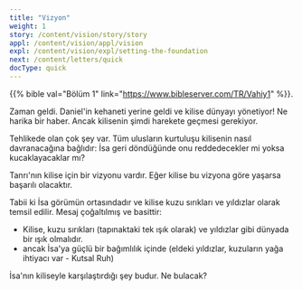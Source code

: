 ```yaml
---
title: "Vizyon"
weight: 1
story: /content/vision/story/story
appl: /content/vision/appl/vision
expl: /content/vision/expl/setting-the-foundation
next: /content/letters/quick
docType: quick
---
```



{{% bible val="Bölüm 1" link="https://www.bibleserver.com/TR/Vahiy1" %}}.

Zaman geldi. Daniel'in kehaneti yerine geldi ve kilise dünyayı yönetiyor! Ne harika bir haber. Ancak kilisenin şimdi harekete geçmesi gerekiyor.

Tehlikede olan çok şey var. Tüm ulusların kurtuluşu kilisenin nasıl davranacağına bağlıdır: İsa geri döndüğünde onu reddedecekler mi yoksa kucaklayacaklar mı?

Tanrı'nın kilise için bir vizyonu vardır. Eğer kilise bu vizyona göre yaşarsa başarılı olacaktır.

Tabii ki İsa görümün ortasındadır ve kilise kuzu sırıkları ve yıldızlar olarak temsil edilir. Mesaj çoğaltılmış ve basittir:
- Kilise, kuzu sırıkları (tapınaktaki tek ışık olarak) ve yıldızlar gibi dünyada bir ışık olmalıdır.
- ancak İsa'ya güçlü bir bağımlılık içinde (eldeki yıldızlar, kuzuların yağa ihtiyacı var - Kutsal Ruh)

İsa'nın kiliseyle karşılaştırdığı şey budur. Ne bulacak?